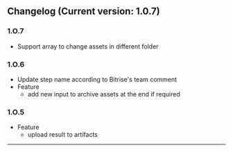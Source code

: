 ## Changelog (Current version: 1.0.7)

### 1.O.7
- Support array to change assets in different folder

### 1.O.6
- Update step name according to Bitrise's team comment
- Feature
    - add new input to archive assets at the end if required

### 1.O.5
- Feature
    - upload result to artifacts

-----------------
